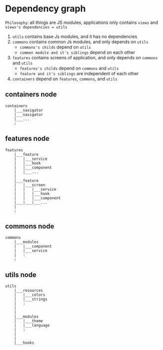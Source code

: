# Dependency graph

`Philosophy`: all things are JS modules, applications only contains `views` and `views's dependencies = utils`

1. `utils` contains base Js modules, and it has no dependencies
2. `commons` contains common Js modules, and only depends on `utils`
   - `commons's childs` depend on `utils`
   - `common module and it's siblings` depend on each other
3. `features` contains screens of application, and only depends on `commons` and `utils`
   - `features's childs` depend on `commons` and `utils`
   - `feature and it's siblings` are independent of each other
4. `containers` depend on `features`, `commons`, and `utils`

## containers node

```
containers
    |___navigator
    |___navigator
    |___...
    :
```

## features node

```
features
    |___feature
    |   |___service
    |   |___hook
    |   |___component
    |   |___...
    |
    |___feature
    |   |___screen
    |   |   |___service
    |   |   |___hook
    |   |   |___component
    |___|___|___...
    |
    :
```

## commons node

```
commons
    |___modules
    |   |___component
    |   |___service
    |   :
    :
```

## utils node

```
utils
    |___resources
    |   |___colors
    |   |___strings
    |   :
    |
    |
    |___modules
    |   |___theme
    |   |___language
    |   :
    |
    |
    |___hooks
```
